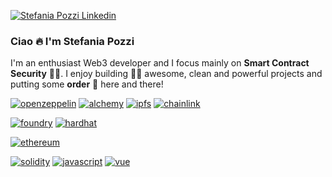 [![Stefania Pozzi Linkedin](https://img.shields.io/badge/LinkedIn-0077B5?style=for-the-badge&logo=linkedin&logoColor=white)](https://www.linkedin.com/in/stefania-pozzi-27081317b/)

<h3> Ciao 🔥 I'm Stefania Pozzi  </h3>

I'm an enthusiast Web3 developer and I focus mainly on <b>Smart Contract Security</b> 👮🏼. I enjoy building 🏋️‍♀️ awesome, clean and powerful projects and putting some <b>order</b> 🧹 here and there!



[![openzeppelin](https://img.shields.io/badge/openzeppelin-FAFAFB?style=for-the-badge&logo=openzeppelin)](https://www.openzeppelin.com/)
[![alchemy](https://img.shields.io/badge/alchemy-373FF9?style=for-the-badge&logo=alchemy)](https://www.alchemy.com/)
[![ipfs](https://img.shields.io/badge/ipfs-grey?style=for-the-badge&logo=ipfs)](ipns://ipfs.tech/)
[![chainlink](https://img.shields.io/badge/chainlink-375BD2?style=for-the-badge&logo=chainlink)](https://chain.link/)

[![foundry](https://img.shields.io/badge/foundry-black?style=for-the-badge)](https://book.getfoundry.sh/)
[![hardhat](https://img.shields.io/badge/hardhat-FFF103?style=for-the-badge)](https://hardhat.org/)

[![ethereum](https://img.shields.io/badge/ethereum-5468FF?style=for-the-badge&logo=ethereum)](https://docs.soliditylang.org/en/v0.8.22/)

[![solidity](https://img.shields.io/badge/solidity-2B247C?style=for-the-badge&logo=solidity)](https://docs.soliditylang.org/en/v0.8.22/)
[![javascript](https://img.shields.io/badge/javascript-black?style=for-the-badge&logo=javascript)](https://www.javascript.com/)
[![vue](https://img.shields.io/badge/vue.js-2B405C?style=for-the-badge&logo=vue.js)](https://vuejs.org/)
